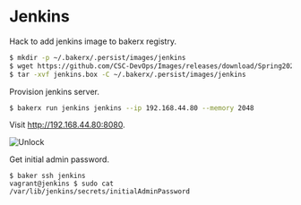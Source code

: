 # Jenkins

Hack to add jenkins image to bakerx registry.

```bash
$ mkdir -p ~/.bakerx/.persist/images/jenkins
$ wget https://github.com/CSC-DevOps/Images/releases/download/Spring2020/jenkins.box -O jenkins.box
$ tar -xvf jenkins.box -C ~/.bakerx/.persist/images/jenkins
```

Provision jenkins server.

```bash
$ bakerx run jenkins jenkins --ip 192.168.44.80 --memory 2048
```

Visit http://192.168.44.80:8080.

![Unlock](Unlock.png)

Get initial admin password.

```
$ baker ssh jenkins
vagrant@jenkins $ sudo cat /var/lib/jenkins/secrets/initialAdminPassword
```

